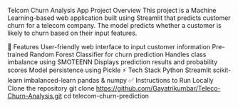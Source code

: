 Telcom Churn Analysis App
Project Overview
This project is a Machine Learning-based web application built using Streamlit that predicts customer churn for a telecom company. The model predicts whether a customer is likely to churn based on their input features.

🚀 Features
User-friendly web interface to input customer information
Pre-trained Random Forest Classifier for churn prediction
Handles class imbalance using SMOTEENN
Displays prediction results and probability scores
Model persistence using Pickle
⚡ Tech Stack
Python
Streamlit
scikit-learn
imbalanced-learn
pandas & numpy
✅ Instructions to Run Locally
Clone the repository
git clone https://github.com/Gayatrikumbar/Teleco-Churn-Analysis.git
cd telecom-churn-prediction
